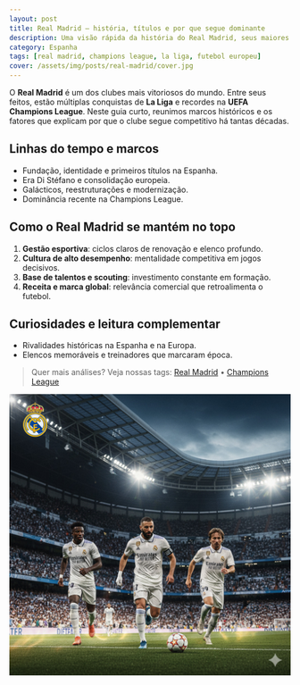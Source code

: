 ```yaml
---
layout: post
title: Real Madrid — história, títulos e por que segue dominante
description: Uma visão rápida da história do Real Madrid, seus maiores títulos e os fatores que explicam sua dominância no futebol europeu.
category: Espanha
tags: [real madrid, champions league, la liga, futebol europeu]
cover: /assets/img/posts/real-madrid/cover.jpg
---
```


O **Real Madrid** é um dos clubes mais vitoriosos do mundo. Entre seus feitos,
estão múltiplas conquistas de **La Liga** e recordes na **UEFA Champions League**.
Neste guia curto, reunimos marcos históricos e os fatores que explicam por que
o clube segue competitivo há tantas décadas.

## Linhas do tempo e marcos
- Fundação, identidade e primeiros títulos na Espanha.
- Era Di Stéfano e consolidação europeia.
- Galácticos, reestruturações e modernização.
- Dominância recente na Champions League.

## Como o Real Madrid se mantém no topo
1. **Gestão esportiva**: ciclos claros de renovação e elenco profundo.
2. **Cultura de alto desempenho**: mentalidade competitiva em jogos decisivos.
3. **Base de talentos e scouting**: investimento constante em formação.
4. **Receita e marca global**: relevância comercial que retroalimenta o futebol.

## Curiosidades e leitura complementar
- Rivalidades históricas na Espanha e na Europa.
- Elencos memoráveis e treinadores que marcaram época.

> Quer mais análises? Veja nossas tags: [Real Madrid](/futebolando/tags/#real-madrid) • [Champions League](/futebolando/tags/#champions-league)

![Escudo do Real Madrid](/assets/img/posts/real-madrid/cover.jpg "Escudo do Real Madrid")
